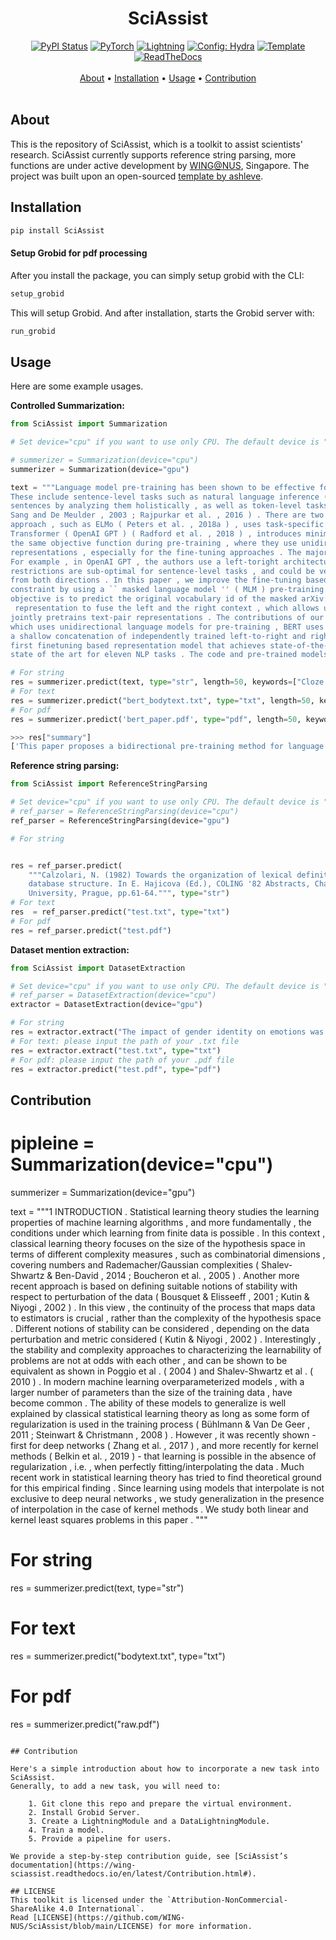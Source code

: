 
<div align="center">

# SciAssist
[![PyPI Status](https://badge.fury.io/py/sciassist.svg)](https://badge.fury.io/py/sciassist)
<a href="https://pytorch.org/get-started/locally/"><img alt="PyTorch" src="https://img.shields.io/badge/PyTorch-ee4c2c?logo=pytorch&logoColor=white"></a>
<a href="https://pytorchlightning.ai/"><img alt="Lightning" src="https://img.shields.io/badge/-Lightning-792ee5?logo=pytorchlightning&logoColor=white"></a>
<a href="https://hydra.cc/"><img alt="Config: Hydra" src="https://img.shields.io/badge/Config-Hydra-89b8cd"></a>
<a href="https://github.com/ashleve/lightning-hydra-template"><img alt="Template" src="https://img.shields.io/badge/-Lightning--Hydra--Template-017F2F?style=flat&logo=github&labelColor=gray"></a><br>
[![ReadTheDocs](https://readthedocs.org/projects/wing-sciassist/badge/)](https://wing-sciassist.readthedocs.io/en/latest/Usage.html#controlled-summarization(cocoscisum))
  <br> <br>
  <a href="#about">About</a> •
  <a href="#installation">Installation</a> •
  <a href="#usage">Usage</a> •
  <a href="#contribution">Contribution</a> 
  <br> <br>
</div>

## About

This is the repository of SciAssist, which is a toolkit to assist scientists' research. SciAssist currently supports reference string parsing, more functions are under active development by [WING@NUS](https://wing.comp.nus.edu.sg/), Singapore. The project was built upon an open-sourced [template by ashleve](https://github.com/ashleve/lightning-hydra-template).

## Installation

``` bash
pip install SciAssist
```
#### Setup Grobid for pdf processing
After you install the package, you can simply setup grobid with the CLI:
```bash
setup_grobid
```
This will setup Grobid. And after installation, starts the Grobid server with:
```bash
run_grobid
```




## Usage

Here are some example usages.

**Controlled Summarization:**


```python
from SciAssist import Summarization

# Set device="cpu" if you want to use only CPU. The default device is "gpu".

# summerizer = Summarization(device="cpu")
summerizer = Summarization(device="gpu")

text = """Language model pre-training has been shown to be effective for improving many natural language processing tasks ( Dai and Le , 2015 ; Peters et al. , 2018a ; Radford et al. , 2018 ; Howard and Ruder , 2018 ) . 
These include sentence-level tasks such as natural language inference ( Bowman et al. , 2015 ; Williams et al. , 2018 ) and paraphrasing ( Dolan and Brockett , 2005 ) , which aim to predict the relationships between 
sentences by analyzing them holistically , as well as token-level tasks such as named entity recognition and question answering , where models are required to produce fine-grained output at the token level ( Tjong Kim 
Sang and De Meulder , 2003 ; Rajpurkar et al. , 2016 ) . There are two existing strategies for applying pre-trained language representations to downstream tasks : feature-based and fine-tuning . The feature-based 
approach , such as ELMo ( Peters et al. , 2018a ) , uses task-specific architectures that include the pre-trained representations as additional features . The fine-tuning approach , such as the Generative Pre-trained 
Transformer ( OpenAI GPT ) ( Radford et al. , 2018 ) , introduces minimal task-specific parameters , and is trained on the downstream tasks by simply fine-tuning all pretrained parameters . The two approaches share 
the same objective function during pre-training , where they use unidirectional language models to learn general language representations . We argue that current techniques restrict the power of the pre-trained 
representations , especially for the fine-tuning approaches . The major limitation is that standard language models are unidirectional , and this limits the choice of architectures that can be used during pre-training .
For example , in OpenAI GPT , the authors use a left-toright architecture , where every token can only attend to previous tokens in the self-attention layers of the Transformer ( Vaswani et al. , 2017 ) . Such 
restrictions are sub-optimal for sentence-level tasks , and could be very harmful when applying finetuning based approaches to token-level tasks such as question answering , where it is crucial to incorporate context 
from both directions . In this paper , we improve the fine-tuning based approaches by proposing BERT : Bidirectional Encoder Representations from Transformers . BERT alleviates the previously mentioned unidirectionality 
constraint by using a `` masked language model '' ( MLM ) pre-training objective , inspired by the Cloze task ( Taylor , 1953 ) . The masked language model randomly masks some of the tokens from the input , and the 
objective is to predict the original vocabulary id of the masked arXiv:1810.04805v2 [ cs.CL ] 24 May 2019 word based only on its context . Unlike left-toright language model pre-training , the MLM objective enables the
 representation to fuse the left and the right context , which allows us to pretrain a deep bidirectional Transformer . In addition to the masked language model , we also use a `` next sentence prediction '' task that
jointly pretrains text-pair representations . The contributions of our paper are as follows : • We demonstrate the importance of bidirectional pre-training for language representations . Unlike Radford et al . ( 2018 ) ,
which uses unidirectional language models for pre-training , BERT uses masked language models to enable pretrained deep bidirectional representations . This is also in contrast to Peters et al . ( 2018a ) , which uses
a shallow concatenation of independently trained left-to-right and right-to-left LMs . • We show that pre-trained representations reduce the need for many heavily-engineered taskspecific architectures . BERT is the 
first finetuning based representation model that achieves state-of-the-art performance on a large suite of sentence-level and token-level tasks , outperforming many task-specific architectures . • BERT advances the 
state of the art for eleven NLP tasks . The code and pre-trained models are available at https : //github.com/ google-research/bert .  """

# For string
res = summerizer.predict(text, type="str", length=50, keywords=["Cloze task"])
# For text
res = summerizer.predict("bert_bodytext.txt", type="txt", length=50, keywords=["Cloze task"])
# For pdf
res = summerizer.predict('bert_paper.pdf', type="pdf", length=50, keywords=["Cloze task"])

>>> res["summary"]
['This paper proposes a bidirectional pre-training method for language representations. The method is inspired by the Cloze task. The method is evaluated on a large suite of sentence-level and token-level tasks.']


```



**Reference string parsing:**



```python
from SciAssist import ReferenceStringParsing

# Set device="cpu" if you want to use only CPU. The default device is "gpu".
# ref_parser = ReferenceStringParsing(device="cpu")
ref_parser = ReferenceStringParsing(device="gpu")

# For string


res = ref_parser.predict(
    """Calzolari, N. (1982) Towards the organization of lexical definitions on a 
    database structure. In E. Hajicova (Ed.), COLING '82 Abstracts, Charles 
    University, Prague, pp.61-64.""", type="str")
# For text
res  = ref_parser.predict("test.txt", type="txt")
# For pdf
res = ref_parser.predict("test.pdf")
```




**Dataset mention extraction:**

```python
from SciAssist import DatasetExtraction

# Set device="cpu" if you want to use only CPU. The default device is "gpu".
# ref_parser = DatasetExtraction(device="cpu")
extractor = DatasetExtraction(device="gpu")

# For string
res = extractor.extract("The impact of gender identity on emotions was examined by researchers using a subsample from the National Longitudinal Study of Adolescent Health. The study aimed to investigate the direct effects of gender identity on emotional experiences and expression. By focusing on a subsample of the larger study, the researchers were able to hone in on the specific relationship between gender identity and emotions. Through their analysis, the researchers sought to determine whether gender identity could have a significant and direct impact on emotional well-being. The findings of the study have important implications for our understanding of the complex interplay between gender identity and emotional experiences, and may help to inform future interventions and support for individuals who experience gender-related emotional distress.", type="str")
# For text: please input the path of your .txt file
res = extractor.extract("test.txt", type="txt")
# For pdf: please input the path of your .pdf file
res = extractor.predict("test.pdf", type="pdf")
```



## Contribution


# pipleine = Summarization(device="cpu")
summerizer = Summarization(device="gpu")

text = """1 INTRODUCTION . Statistical learning theory studies the learning properties of machine learning algorithms , and more fundamentally , the conditions under which learning from finite data is possible . 
In this context , classical learning theory focuses on the size of the hypothesis space in terms of different complexity measures , such as combinatorial dimensions , covering numbers and Rademacher/Gaussian complexities ( Shalev-Shwartz & Ben-David , 2014 ; Boucheron et al. , 2005 ) . 
Another more recent approach is based on defining suitable notions of stability with respect to perturbation of the data ( Bousquet & Elisseeff , 2001 ; Kutin & Niyogi , 2002 ) . 
In this view , the continuity of the process that maps data to estimators is crucial , rather than the complexity of the hypothesis space . 
Different notions of stability can be considered , depending on the data perturbation and metric considered ( Kutin & Niyogi , 2002 ) . 
Interestingly , the stability and complexity approaches to characterizing the learnability of problems are not at odds with each other , and can be shown to be equivalent as shown in Poggio et al . ( 2004 ) and Shalev-Shwartz et al . ( 2010 ) . 
In modern machine learning overparameterized models , with a larger number of parameters than the size of the training data , have become common . 
The ability of these models to generalize is well explained by classical statistical learning theory as long as some form of regularization is used in the training process ( Bühlmann & Van De Geer , 2011 ; Steinwart & Christmann , 2008 ) . 
However , it was recently shown - first for deep networks ( Zhang et al. , 2017 ) , and more recently for kernel methods ( Belkin et al. , 2019 ) - that learning is possible in the absence of regularization , i.e. , when perfectly fitting/interpolating the data . 
Much recent work in statistical learning theory has tried to find theoretical ground for this empirical finding . 
Since learning using models that interpolate is not exclusive to deep neural networks , we study generalization in the presence of interpolation in the case of kernel methods . 
We study both linear and kernel least squares problems in this paper . """

# For string
res = summerizer.predict(text, type="str")
# For text
res = summerizer.predict("bodytext.txt", type="txt")
# For pdf
res = summerizer.predict("raw.pdf")

```

## Contribution

Here's a simple introduction about how to incorporate a new task into SciAssist. 
Generally, to add a new task, you will need to:

    1. Git clone this repo and prepare the virtual environment.
    2. Install Grobid Server.
    3. Create a LightningModule and a DataLightningModule.
    4. Train a model.
    5. Provide a pipeline for users.

We provide a step-by-step contribution guide, see [SciAssist’s documentation](https://wing-sciassist.readthedocs.io/en/latest/Contribution.html#).

## LICENSE
This toolkit is licensed under the `Attribution-NonCommercial-ShareAlike 4.0 International`.
Read [LICENSE](https://github.com/WING-NUS/SciAssist/blob/main/LICENSE) for more information.